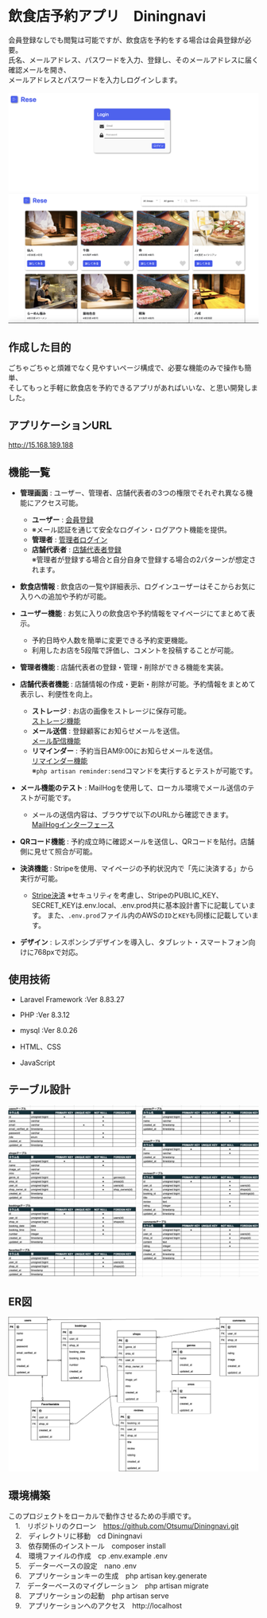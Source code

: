 # 飲食店予約アプリ　Diningnavi

会員登録なしでも閲覧は可能ですが、飲食店を予約をする場合は会員登録が必要。<br>
氏名、メールアドレス、パスワードを入力、登録し、そのメールアドレスに届く確認メールを開き、<br>
メールアドレスとパスワードを入力しログインします。<br><br>
![ログイン画面](README/images/login.png)<br>
![ホーム画面](README/images/home.png)

## 作成した目的
ごちゃごちゃと煩雑でなく見やすいページ構成で、必要な機能のみで操作も簡単、<br>
そしてもっと手軽に飲食店を予約できるアプリがあればいいな、と思い開発しました。<br>


## アプリケーションURL
http://15.168.189.188

## 機能一覧
- **管理画面** : ユーザー、管理者、店舗代表者の3つの権限でそれぞれ異なる機能にアクセス可能。  
   - **ユーザー** : [会員登録](http://localhost/user/register)  
   - ※メール認証を通じて安全なログイン・ログアウト機能を提供。  
   - **管理者** : [管理者ログイン](http://localhost/admin/login)  
   - **店舗代表者** : [店舗代表者登録](http://localhost/shop_owner/register)  
     ※管理者が登録する場合と自分自身で登録する場合の2パターンが想定されます。

- **飲食店情報** : 飲食店の一覧や詳細表示、ログインユーザーはそこからお気に入りへの追加や予約が可能。

- **ユーザー機能** : お気に入りの飲食店や予約情報をマイページにてまとめて表示。  
   - 予約日時や人数を簡単に変更できる予約変更機能。  
   - 利用したお店を5段階で評価し、コメントを投稿することが可能。

- **管理者機能** : 店舗代表者の登録・管理・削除ができる機能を実装。

- **店舗代表者機能** : 店舗情報の作成・更新・削除が可能。予約情報をまとめて表示し、利便性を向上。  
   - **ストレージ** : お店の画像をストレージに保存可能。  
     [ストレージ機能](http://localhost/shop_owner/shops/image_upload.blade.php)  
   - **メール送信** : 登録顧客にお知らせメールを送信。  
     [メール配信機能](http://locahost/emails/user_send_mail.blade.php)  
   - **リマインダー** : 予約当日AM9:00にお知らせメールを送信。  
     [リマインダー機能](http://emails/reminder.blade.php)  
     ※`php artisan reminder:send`コマンドを実行するとテストが可能です。

- **メール機能のテスト** : MailHogを使用して、ローカル環境でメール送信のテストが可能です。  
   - メールの送信内容は、ブラウザで以下のURLから確認できます。  
     [MailHogインターフェース](http://localhost:8025)

- **QRコード機能** : 予約成立時に確認メールを送信し、QRコードを貼付。店舗側に見せて照合が可能。

- **決済機能** : Stripeを使用、マイページの予約状況内で「先に決済する」から実行が可能。
   - [Stripe決済](http://localhost/views/create.blade.php)
   ※セキュリティを考慮し、StripeのPUBLIC_KEY、SECRET_KEYは.env.local、.env.prod共に基本設計書下に記載しています。
    また、`.env.prod`ファイル内のAWSの`ID`と`KEY`も同様に記載しています。

- **デザイン** : レスポンシブデザインを導入し、タブレット・スマートフォン向けに768pxで対応。

## 使用技術
  - Laravel Framework :Ver 8.83.27
  
  - PHP :Ver 8.3.12
  
  - mysql :Ver 8.0.26
  
  - HTML、CSS

  - JavaScript

## テーブル設計
![テーブル](README/images/table.png)

## ER図
![ER図](README/images/ER.png)

## 環境構築　
このプロジェクトをローカルで動作させるための手順です。<br>
　1.　リポジトリのクローン　https://github.com/Otsumu/Diningnavi.git<br>
　2.　ディレクトリに移動　cd Diningnavi<br>
　3.　依存関係のインストール　composer install<br>
　4.　環境ファイルの作成　cp .env.example .env<br>
　5.　データーベースの設定　nano .env<br>
　6.　アプリケーションキーの生成　php artisan key.generate<br>
　7.　データーベースのマイグレーション　php artisan migrate<br>
　8.　アプリケーションの起動　php artisan serve<br>
　9.　アプリケーションへのアクセス　http://localhost